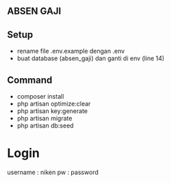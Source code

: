 ## ABSEN GAJI

## Setup
- rename file .env.example dengan .env
- buat database (absen_gaji) dan ganti di env (line 14)

## Command
- composer install
- php artisan optimize:clear
- php artisan key:generate
- php artisan migrate
- php artisan db:seed

# Login
username : niken
pw : password